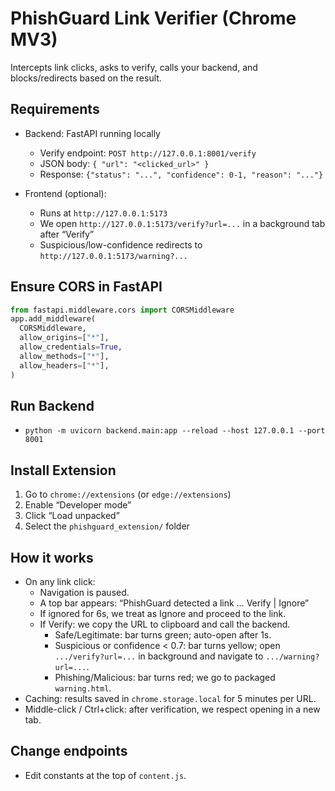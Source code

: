 # PhishGuard Link Verifier (Chrome MV3)

Intercepts link clicks, asks to verify, calls your backend, and blocks/redirects based on the result.

## Requirements
- Backend: FastAPI running locally
  - Verify endpoint: `POST http://127.0.0.1:8001/verify`
  - JSON body: `{ "url": "<clicked_url>" }`
  - Response: `{"status": "...", "confidence": 0-1, "reason": "..."}`

- Frontend (optional):
  - Runs at `http://127.0.0.1:5173`
  - We open `http://127.0.0.1:5173/verify?url=...` in a background tab after “Verify”
  - Suspicious/low-confidence redirects to `http://127.0.0.1:5173/warning?...`

## Ensure CORS in FastAPI
```python
from fastapi.middleware.cors import CORSMiddleware
app.add_middleware(
  CORSMiddleware,
  allow_origins=["*"],
  allow_credentials=True,
  allow_methods=["*"],
  allow_headers=["*"],
)
```

## Run Backend
- `python -m uvicorn backend.main:app --reload --host 127.0.0.1 --port 8001`

## Install Extension
1. Go to `chrome://extensions` (or `edge://extensions`)
2. Enable “Developer mode”
3. Click “Load unpacked”
4. Select the `phishguard_extension/` folder

## How it works
- On any link click:
  - Navigation is paused.
  - A top bar appears: “PhishGuard detected a link … Verify | Ignore”
  - If ignored for 6s, we treat as Ignore and proceed to the link.
  - If Verify: we copy the URL to clipboard and call the backend.
    - Safe/Legitimate: bar turns green; auto-open after 1s.
    - Suspicious or confidence < 0.7: bar turns yellow; open `.../verify?url=...` in background and navigate to `.../warning?url=...`.
    - Phishing/Malicious: bar turns red; we go to packaged `warning.html`.
- Caching: results saved in `chrome.storage.local` for 5 minutes per URL.
- Middle-click / Ctrl+click: after verification, we respect opening in a new tab.

## Change endpoints
- Edit constants at the top of `content.js`.

